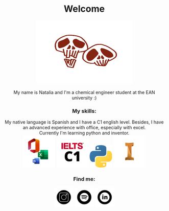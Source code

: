 ### 
<div align="center">
  <h1>  Welcome </h1>
    <div align="center">
 <img alt="png" src="https://github.com/Natpachecogomez/Natpachecogomez/blob/main/Doodle%20skulls.png" width="300" height="200"/></p> </div>
     <div align="center">
      <p> My name is Natalia and I'm a chemical engineer student at the EAN university :) 
       <div align="center">
      <h3>My skills: </h3>
  My native language is Spanish and I have a C1 english level. Besides, I have an advanced experience with office, especially with excel.
  <div align="center">
  Currently I'm learning python and inventor. 
         <div align="center">
                 <img alt="png" src="https://github.com/Natpachecogomez/Natpachecogomez/blob/main/Office.png" width="100" height="100"/></a>
                 <img alt="png" src="https://github.com/Natpachecogomez/Natpachecogomez/blob/main/IELTS.png" width="100" height="100"/></a>
                 <img alt="png" src="https://github.com/Natpachecogomez/Natpachecogomez/blob/main/pyt.png" width="70" height="70"/></a>
                 <img alt="png" src="https://github.com/Natpachecogomez/Natpachecogomez/blob/main/Inventor.png" width="100" height="100"/></a>
      </div>
    <div align="center">
      <h3>Find me: </h3>
  <div align="center">
      <a href="https://instagram.com/nt_ucks?utm_medium=copy_link"><img src="https://github.com/Natpachecogomez/Natpachecogomez/blob/main/IG.png" alt="ig" width="60" height="60"></a>
   <a href="https://open.spotify.com/user/12174012850?si=jGlUw_NfQ6qMZsf86Lz-lQ"><img src="https://github.com/Natpachecogomez/Natpachecogomez/blob/main/Spotify.png" alt="ig" width="60" height="60"></a>
   <a href="https://www.linkedin.com/in/Nat97/"><img src="https://github.com/Natpachecogomez/Natpachecogomez/blob/main/Linkedin.png" alt="ig" width="60" height="60"></a>
    </div>   
